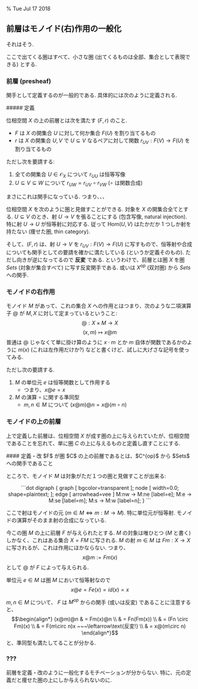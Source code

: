 % Tue Jul 17 2018

## 前層はモノイド(右)作用の一般化

それはそう.

ここで出てくる圏はすべて、小さな圏 (出てくるものは全部、集合として表現できる) とする.

### 前層 (presheaf)

関手として定義するのが一般的である.
具体的には次のように定義される.

<div class=thm>
##### 定義

位相空間 $X$ の上の前層とは次を満たす $(F, r)$ のこと.

- $F$ は $X$ の開集合 $U$ に対して何か集合 $F(U)$ を割り当てるもの
- $r$ は $X$ の開集合 $U, V$ で $U \subseteq V$ なるペアに対して関数 $r_{UV} : F(V) \to F(U)$ を割り当てるもの

ただし次を要請する:

1. 全ての開集合 $U \in \mathcal O_X$ について $r_{UU}$ は恒等写像
1. $U \subseteq V \subseteq W$ について $r_{UW} = r_{UV} \circ r_{VW}$ ($\circ$ は関数合成)

</div>
まさにこれは関手になっている.
つまり、、、

位相空間 $X$ を次のように圏と見做すことができる.
対象を $X$ の開集合全てとする.
$U \subseteq V$ のとき、射 $U \to V$ を張ることにする (包含写像, natural injection).
特に射 $U \to U$ が恒等射に対応する.
従って $\mathrm{Hom}(U,V)$ はたかだか 1 つしか射を持たない (痩せた圏, thin category).

そして、$(F,r)$ は、射 $U \to V$ を $r_{UV}: F(V) \to F(U)$ に写すもので、恒等射や合成についても関手としての要請を確かに満たしている (というか定義そのもの).
ただし向きが逆になってるので **反変** である.
というわけで、前層とは圏 $X$ を圏 $Sets$ (対象が集合すべて) に写す反変関手である.
或いは $X^{op}$ (双対圏) から $Sets$ への関手.

### モノイドの右作用

モノイド $M$ があって、これの集合 $X$ への作用とはつまり、次のような二項演算子 $@$ が $M,X$ に対して定まっているということ:
$$@ : X \times M \to X$$
$$(x, m) \mapsto x@m$$
普通は $@$ じゃなくて単に掛け算のように $x\cdot m$ とか $m$ 自体が関数であるかのように $m(x)$ (これは左作用だけか?) などと書くけど、試しに大げさな記号を使ってみる.

ただし次の要請する.

1. $M$ の単位元 $e$ は恒等関数として作用する
    - つまり、$x@e=x$
1. $M$ の演算 $\circ$ に関する準同型
    - $m, n \in M$ について $(x@m)@n = x@(m \circ n)$

### モノイドの上の前層

上で定義した前層は、位相空間 $X$ が成す圏の上に与えられていたが、位相空間であることを忘れて、単に圏 $C$ の上に与えるものと定義し直すことにする.

<div class=thm>
#### 定義・改
$F$ が圏 $C$ の上の前層であるとは、$C^{op}$ から $Sets$ への関手であること
</div>

ところで、モノイド $M$ は対象がただ１つの圏と見做すことが出来る:

<center>
```dot
digraph {
    graph [ bgcolor=transparent ];
    node [ width=0.0; shape=plaintext; ];
    edge [ arrowhead=vee ]
    M:nw -> M:ne [label=e];
    M:e -> M:se [label=m];
    M:s -> M:w [label=n];
}
```
</center>

ここで射はモノイドの元 ($m \in M \iff m : M \to M$).
特に単位元が恒等射.
モノイドの演算がそのまま射の合成になっている.

今この圏 $M$ の上に前層 $F$ が与えられたとする.
$M$ の対象は唯ひとつ ($M$ と書く) しかなく、これはある集合 $X=FM$ に写される.
$M$ の射 $m \in M$ は $Fm : X \to X$ に写されるが、これは作用にほかならない.
つまり、
$$x@m := Fm(x)$$
として $@$ が $F$ によって与えられる.

単位元 $e \in M$ は圏 $M$ において恒等射なので
$$x@e = Fe(x)=id(x)=x$$

$m,n \in M$ について、
$F$ は $M^{op}$ からの関手 (或いは反変) であることに注意すると、
$$\begin{align*}
(x@m)@n
& = Fm(x)@n \\
& = Fn(Fm(x)) \\
& = (Fn \circ Fm)(x) \\
& = F(m\circ n)x ~~~\leftarrow\text{反変!} \\
& = x@(m\circ n)
\end{align*}$$
と、準同型も満たしてることが分かる.

### ???

前層を定義・改のように一般化するモチベーションが分からない.
特に、元の定義だと痩せた圏の上にしか与えられないのに.
